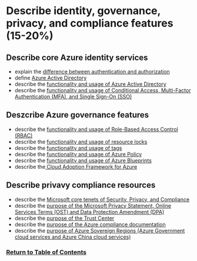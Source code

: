 # Describe identity, governance, privacy, and compliance features (15-20%)

## Describe core Azure identity services
* explain the [difference between authentication and authorization](https://www.youtube.com/watch?v=b_WIjY-burU)
* define [Azure Active Directory](https://www.youtube.com/watch?v=Ma7VAQE7ga4)
* describe the [functionality and usage of Azure Active Directory](https://www.youtube.com/watch?v=Ma7VAQE7ga4)
* describe the [functionality and usage of Conditional Access, Multi-Factor Authentication
(MFA), and Single Sign-On (SSO)](https://www.youtube.com/watch?v=DFwERh9Xxk0)

## Deszcribe Azure governance features
* describe the [functionality and usage of Role-Based Access Control (RBAC)](https://www.youtube.com/watch?v=4v7ffXxOnwU)
* describe the [functionality and usage of resource locks](https://www.youtube.com/watch?v=eDH20Ve0eI0)
* describe the [functionality and usage of tags](https://www.youtube.com/watch?v=J40eJR4qQ0w)
* describe the [functionality and usage of Azure Policy](https://www.youtube.com/watch?v=9WO4EBgUJXk)
* describe the [functionality and usage of Azure Blueprints](https://www.youtube.com/watch?v=3rSCnAZPNfo)
* describe the[ Cloud Adoption Framework for Azure](https://www.youtube.com/watch?v=d6usiB4MKq8)

## Describe privavy compliance resources
* describe the [Microsoft core tenets of Security, Privacy, and Compliance](https://www.youtube.com/watch?v=zBzsDYZw98M)
* describe the [purpose of the Microsoft Privacy Statement, Online Services Terms (OST)
and Data Protection Amendment (DPA)](https://www.youtube.com/watch?v=zBzsDYZw98M)
* describe the [purpose of the Trust Center](https://www.youtube.com/watch?v=zBzsDYZw98M)
* describe the [purpose of the Azure compliance documentation](https://www.youtube.com/watch?v=zBzsDYZw98M&t=63s)
* describe the [purpose of Azure Sovereign Regions (Azure Government cloud services and Azure China cloud services)](https://www.youtube.com/watch?v=W6WFwHElS4U)

### [Return to Table of Contents](README.md)
